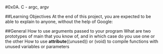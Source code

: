 #0x0A. C - argc, argv

##Learning Objectives
At the end of this project, you are expected to be able to explain to anyone, without the help of Google:

##General
How to use arguments passed to your program
What are two prototypes of main that you know of, and in which case do you use one or the other
How to use __attribute__((unused)) or (void) to compile functions with unused variables or parameters
